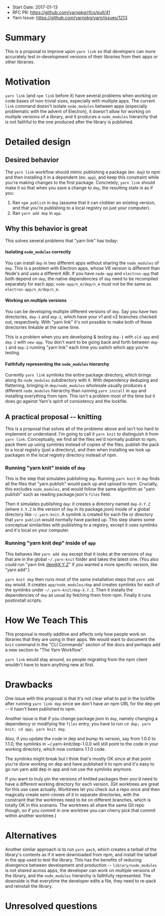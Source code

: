 - Start Date: 2017-01-13
- RFC PR: https://github.com/yarnpkg/rfcs/pull/41
- Yarn Issue: https://github.com/yarnpkg/yarn/issues/1213

# Summary

This is a proposal to improve upon `yarn link` so that developers can more accurately test in-development versions of their libraries from their apps or other libraries.

# Motivation

`yarn link` (and `npm link` before it) have several problems when working on code bases of non-trivial sizes, especially with multiple apps. The current `link` command doesn't isolate `node_modules` between apps (especially problematic with the advent of Electron), it doesn't allow for working on multiple versions of a library, and it produces a `node_modules` hierarchy that is not faithful to the one produced after the library is published.

# Detailed design

## Desired behavior

The `yarn link` workflow should mimic publishing a package (ex: `dep`) to npm and then installing it in a dependent (ex: `app`), and keep this constraint while you're making changes to the first package. Concretely, `yarn link` should make it so that when you save a change to `dep`, the resulting state is as if you:
1. Ran `npm publish` in `dep` (assume that it can clobber an existing version, and that you're publishing to a local registry on just your computer).
2. Ran `yarn add dep` in `app`.

## Why this behavior is great

This solves several problems that "yarn link" has today:

#### Isolating `node_modules` correctly

You can install `dep` in two different apps without sharing the `node_modules` of `dep`. This is a problem with Electron apps, whose V8 version is different than Node's and uses a different ABI. If you have `node-app` and `electron-app` that both depend on `dep`, the native dependencies of `dep` need to be recompiled separately for each app; `node-app/n_m/dep/n_m` must not be the same as `electron-app/n_m/dep/n_m`.

#### Working on multiple versions

You can be developing multiple different versions of `dep`. Say you have two directories, `dep-1` and `dep-2`, which have your v1 and v2 branches checked out, respectively. With "yarn link" it's not possible to make both of these directories linkable at the same time.

This is a problem when you are developing & testing `dep-1` with `old-app` and `dep-2` with `new-app`. You don't want to be going back and forth between `dep-1` and `dep-2` running "yarn link" each time you switch which app you're testing.

#### Faithfully representing the `node_modules` hierarchy

Currently `yarn link` symlinks the entire package directory, which brings along its `node_modules` subdirectory with it. With dependency deduping and flattening, bringing in `dep/node_modules` wholesale usually produces a different `node_modules` hierarchy than running `yarn install` in `app` and installing everything from npm. This isn't a problem most of the time but it does go against Yarn's spirit of consistency and the lockfile.

## A practical proposal -- knitting

This is a proposal that solves all of the problems above and isn't too hard to implement or understand. I'm going to call it `yarn knit` to distinguish it from `yarn link`. Conceptually, we find all the files we'd normally publish to npm, pack them up using symlinks instead of copies of the files, publish the pack to a local registry (just a directory), and then when installing we look up packages in the local registry directory instead of npm.

### Running "yarn knit" inside of `dep`

This is the step that simulates publishing `dep`. Running `yarn knit` in `dep` finds all the files that "yarn publish" would pack up and upload to npm. Crucially, this excludes `node_modules`, and would follow the same algorithm as "yarn publish" such as reading package.json's `files` field.

Then it simulates publishing `dep`: it creates a directory named `dep-X.Y.Z` (where `X.Y.Z` is the version of `dep` in its package.json) inside of a global directory like `~/.yarn-knit`. A symlink is created for each file or directory that `yarn publish` would normally have packed up. This step shares some conceptual similarities with publishing to a registry, except it uses symlinks and it's local on your computer.

### Running "yarn knit dep" inside of `app`

This behaves like `yarn add dep` except that it looks at the versions of `dep` that are in the global `~/.yarn-knit` folder and takes the latest one. (You also could run "yarn link dep@X.Y.Z" if you wanted a more specific version, like "yarn add".)

`yarn knit dep` then runs most of the same installation steps that `yarn add dep` would. It creates `app/node_modules/dep` and creates symlinks for each of the symlinks under `~/.yarn-knit/dep-X.Y.Z`. Then it installs the dependencies of `dep` as usual by fetching them from npm. Finally it runs postinstall scripts.

# How We Teach This

This proposal is mostly additive and affects only how people work on libraries that they are using in their apps. We would want to document the `knit` command in the "CLI Commands" section of the docs and perhaps add a new section to "The Yarn Workflow".

`yarn link` would stay around, so people migrating from the npm client wouldn't have to learn anything new at first.

# Drawbacks

One issue with this proposal is that it's not clear what to put in the lockfile after running `yarn link dep` since we don't have an npm URL for the dep yet -- it hasn't been published to npm.

Another issue is that if you change package.json in `dep`, namely changing a dependency or modifying the `files` entry, you have to run `cd dep; yarn knit; cd app; yarn knit dep`.

Also, if you update the code in dep and bump its version, say from 1.0.0 to 1.1.0, the symlinks in ~/.yarn-knit/dep-1.0.0 will still point to the code in your working directory, which now contains 1.1.0 code.

The symlinks might break but I think that's mostly OK since at that point you're done working on dep and have published it to npm and it's easy to go run yarn add dep in app and not use the symlinks anymore.

If you want to truly pin the versions of knitted packages then you'd need to have a different working directory for each version. (Git worktrees are great for this use case actually. Worktrees let you check out a repo once and then magically create semi-clones of it in separate directories, with the constraint that the worktrees need to be on different branches, which is totally OK in this scenario. The worktrees all share the same Git repo though, so if you commit in one worktree you can cherry pick that commit within another worktree.)

# Alternatives

Another similar approach is to run `yarn pack`, which creates a tarball of the library's contents as if it were downloaded from npm, and install the tarball in the app used to test the library. This has the benefits of reducing divergence between development and production -- `library/node_modules` is not shared across apps, the developer can work on multiple versions of the library, and the `node_modules` hierarchy is faithfully represented. The downside is that everytime the developer edits a file, they need to re-pack and reinstall the library.

# Unresolved questions
